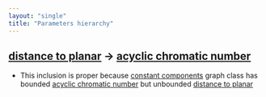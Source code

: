 ```yaml
---
layout: "single"
title: "Parameters hierarchy"
---
```

<!--this is a generated file-->

## [distance to planar](../loZ5LD_dist) → [acyclic chromatic number](../QoA8jA)
* This inclusion is proper because [constant components](#FJ8gmU) graph class has bounded [acyclic chromatic number](../QoA8jA) but unbounded [distance to planar](../loZ5LD_dist)
